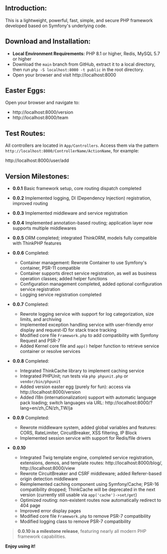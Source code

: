 ## Introduction:
This is a lightweight, powerful, fast, simple, and secure PHP framework developed based on Symfony's underlying code.

## Download and Installation:
- **Local Environment Requirements:** PHP 8.1 or higher, Redis, MySQL 5.7 or higher
- Download the `main` branch from GitHub, extract it to a local directory, then run `php -S localhost:8000 -t public` in the root directory.
- Open your browser and visit http://localhost:8000

## Easter Eggs:
Open your browser and navigate to:
- http://localhost:8000/version
- http://localhost:8000/team

## Test Routes:
All controllers are located in `App/Controllers`. Access them via the pattern `http://localhost:8000/ControllerName/ActionName`, for example:

http://localhost:8000/user/add

## Version Milestones:
- **0.0.1** Basic framework setup, core routing dispatch completed

- **0.0.2** Implemented logging, DI (Dependency Injection) registration, improved routing

- **0.0.3** Implemented middleware and service registration

- **0.0.4** Implemented annotation-based routing; application layer now supports multiple middlewares

- **0.0.5** ORM completed; integrated ThinkORM, models fully compatible with ThinkPHP features

- **0.0.6** Completed:
    - Container management: Rewrote Container to use Symfony's container, PSR-11 compatible
    - Container supports direct service registration, as well as business operation classes; added helper functions
    - Configuration management completed, added optional configuration service registration
    - Logging service registration completed

- **0.0.7** Completed:
    - Rewrote logging service with support for log categorization, size limits, and archiving
    - Implemented exception handling service with user-friendly error display and request-ID for stack trace tracking
    - Modified core file `Framework.php` to add compatibility with Symfony Request and PSR-7
    - Added Kernel core file and `app()` helper function to retrieve service container or resolve services

- **0.0.8** Completed:
    - Integrated ThinkCache library to implement caching service
    - Integrated PHPUnit; run tests via `php phpunit.php` or `vendor/bin/phpunit`
    - Added version easter egg (purely for fun): access via http://localhost:8000/version
    - Added i18n (internationalization) support with automatic language pack loading; switch languages via URL: http://localhost:8000/?lang=en/zh_CN/zh_TW/ja

- **0.0.9** Completed:
    - Rewrote middleware system, added global variables and features: CORS, RateLimiter, CircuitBreaker, XSS filtering, IP Block
    - Implemented session service with support for Redis/file drivers

- **0.0.10**
    - Integrated Twig template engine, completed service registration, extensions, demos, and template routes: http://localhost:8000/blog/, http://localhost:8000/view
    - Rewrote CircuitBreaker and CSRF middleware; added Referer-based origin detection middleware
    - Reimplemented caching component using Symfony/Cache; PSR-16 compatibility dropped; ThinkCache will be deprecated in the next version (currently still usable via `app('cache')->set/get`)
    - Optimized routing: non-existent routes now automatically redirect to 404 page
    - Improved error display pages
    - Modified core file `Framework.php` to remove PSR-7 compatibility
    - Modified logging class to remove PSR-7 compatibility

> **0.0.10 is a milestone release**, featuring nearly all modern PHP framework capabilities.

**Enjoy using it!**
